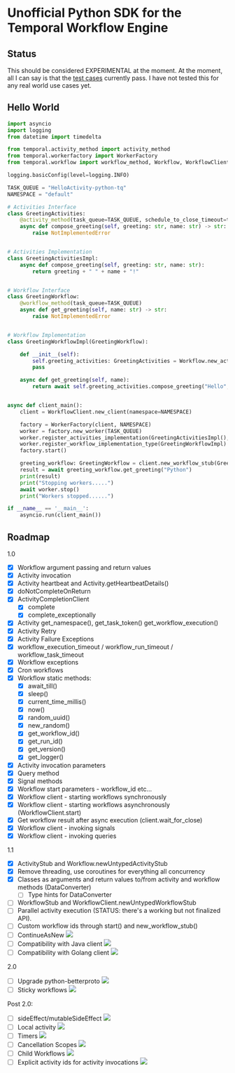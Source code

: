 # Unofficial Python SDK for the Temporal Workflow Engine

## Status

This should be considered EXPERIMENTAL at the moment. At the moment, all I can say is that the [test cases](https://gist.github.com/firdaus/4ec442f2c626122ad0c8d379a7ffd8bc) currently pass. I have not tested this for any real world use cases yet. 

## Hello World

```python
import asyncio
import logging
from datetime import timedelta

from temporal.activity_method import activity_method
from temporal.workerfactory import WorkerFactory
from temporal.workflow import workflow_method, Workflow, WorkflowClient

logging.basicConfig(level=logging.INFO)

TASK_QUEUE = "HelloActivity-python-tq"
NAMESPACE = "default"

# Activities Interface
class GreetingActivities:
    @activity_method(task_queue=TASK_QUEUE, schedule_to_close_timeout=timedelta(seconds=1000))
    async def compose_greeting(self, greeting: str, name: str) -> str:
        raise NotImplementedError


# Activities Implementation
class GreetingActivitiesImpl:
    async def compose_greeting(self, greeting: str, name: str):
        return greeting + " " + name + "!"


# Workflow Interface
class GreetingWorkflow:
    @workflow_method(task_queue=TASK_QUEUE)
    async def get_greeting(self, name: str) -> str:
        raise NotImplementedError


# Workflow Implementation
class GreetingWorkflowImpl(GreetingWorkflow):

    def __init__(self):
        self.greeting_activities: GreetingActivities = Workflow.new_activity_stub(GreetingActivities)
        pass

    async def get_greeting(self, name):
        return await self.greeting_activities.compose_greeting("Hello", name)


async def client_main():
    client = WorkflowClient.new_client(namespace=NAMESPACE)

    factory = WorkerFactory(client, NAMESPACE)
    worker = factory.new_worker(TASK_QUEUE)
    worker.register_activities_implementation(GreetingActivitiesImpl(), "GreetingActivities")
    worker.register_workflow_implementation_type(GreetingWorkflowImpl)
    factory.start()

    greeting_workflow: GreetingWorkflow = client.new_workflow_stub(GreetingWorkflow)
    result = await greeting_workflow.get_greeting("Python")
    print(result)
    print("Stopping workers.....")
    await worker.stop()
    print("Workers stopped......")

if __name__ == '__main__':
    asyncio.run(client_main())
```

## Roadmap 

1.0
- [x]  Workflow argument passing and return values
- [x]  Activity invocation
- [x]  Activity heartbeat and Activity.getHeartbeatDetails()
- [x]  doNotCompleteOnReturn
- [x]  ActivityCompletionClient
    - [x]  complete
    - [x]  complete_exceptionally
- [x]  Activity get_namespace(), get_task_token() get_workflow_execution()
- [x]  Activity Retry
- [x]  Activity Failure Exceptions
- [x] workflow_execution_timeout / workflow_run_timeout / workflow_task_timeout
- [x] Workflow exceptions
- [x]  Cron workflows
- [x]  Workflow static methods:
    - [x]  await_till()
    - [x]  sleep()
    - [x]  current_time_millis()
    - [x]  now()
    - [x]  random_uuid()
    - [x]  new_random()
    - [x]  get_workflow_id()
    - [x]  get_run_id()
    - [x]  get_version()
    - [x]  get_logger()
- [x]  Activity invocation parameters
- [x]  Query method
- [x]  Signal methods
- [x]  Workflow start parameters - workflow_id etc...
- [x]  Workflow client - starting workflows synchronously
- [x]  Workflow client - starting workflows asynchronously (WorkflowClient.start)
- [x]  Get workflow result after async execution (client.wait_for_close)
- [x]  Workflow client - invoking signals
- [x]  Workflow client - invoking queries

1.1
- [x] ActivityStub and Workflow.newUntypedActivityStub
- [x] Remove threading, use coroutines for everything all concurrency
- [x] Classes as arguments and return values to/from activity and workflow methods (DataConverter)
    - [ ] Type hints for DataConverter
- [ ] WorkflowStub and WorkflowClient.newUntypedWorkflowStub
- [ ] Parallel activity execution (STATUS: there's a working but not finalized API).
- [ ] Custom workflow ids through start() and new_workflow_stub()
- [ ] ContinueAsNew ![](https://img.shields.io/badge/PRs-welcome-informational)
- [ ] Compatibility with Java client ![](https://img.shields.io/badge/PRs-welcome-informational)
- [ ] Compatibility with Golang client ![](https://img.shields.io/badge/PRs-welcome-informational)

2.0
- [ ] Upgrade python-betterproto ![](https://img.shields.io/badge/PRs-welcome-informational)
- [ ] Sticky workflows ![](https://img.shields.io/badge/PRs-welcome-informational)

Post 2.0:
- [ ] sideEffect/mutableSideEffect ![](https://img.shields.io/badge/PRs-welcome-informational)
- [ ] Local activity ![](https://img.shields.io/badge/PRs-welcome-informational)
- [ ] Timers ![](https://img.shields.io/badge/PRs-welcome-informational)
- [ ] Cancellation Scopes ![](https://img.shields.io/badge/PRs-welcome-informational)
- [ ] Child Workflows ![](https://img.shields.io/badge/PRs-welcome-informational)
- [ ] Explicit activity ids for activity invocations ![](https://img.shields.io/badge/PRs-welcome-informational)
